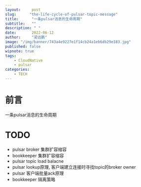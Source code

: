 ```yaml
---
layout:     post 
slug:      "the-life-cycle-of-pulsar-topic-message"
title:      "一条pulsar消息的生命周期"
subtitle:   ""
description: " "
date:       2022-06-12
author:     "梁远鹏"
image: "/img/banner/743a4e9227e1f14cb24a1eb6db29e183.jpg"
published: false
wipnote: true
tags:
    - CloudNative
    - pulsar
categories: 
    - TECH
---
```


# 前言 

一条pulsar消息的生命周期



# TODO 

- pulsar broker 集群扩容缩容
- bookkeeper 集群扩容缩容
- pulsar topic load balacne
- pulsar lookup原理, 客户端建立连接时寻找topic的broker owner
- pulsar 客户端批量ack原理
- bookkeeper 隔离策略
